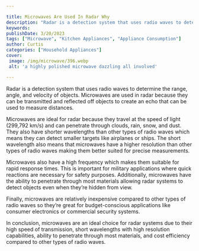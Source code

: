 ```yaml
---

title: Microwaves Are Used In Radar Why
description: "Radar is a detection system that uses radio waves to determine the range, angle, and velocity of objects. Microwaves are used in r...lets find out"
keywords: 
publishDate: 3/20/2023
tags: ["Microwave", "Kitchen Appliances", "Appliance Consumption"]
author: Curtis
categories: ["Household Appliances"]
cover: 
 image: /img/microwave/396.webp
 alt: 'a highly polished microwave dazzling all involved'

---
```


Radar is a detection system that uses radio waves to determine the range, angle, and velocity of objects. Microwaves are used in radar because they can be transmitted and reflected off objects to create an echo that can be used to measure distances.

Microwaves are ideal for radar because they travel at the speed of light (299,792 km/s) and can penetrate through clouds, rain, snow, and dust. They also have shorter wavelengths than other types of radio waves which means they can detect smaller targets like airplanes or ships. The short wavelength also means that microwaves have a higher resolution than other types of radio waves making them better suited for precise measurements.

Microwaves also have a high frequency which makes them suitable for rapid response times. This is important for military applications where quick reactions are necessary for safety purposes. Additionally, microwaves have the ability to penetrate through most materials allowing radar systems to detect objects even when they’re hidden from view. 

Finally, microwaves are relatively inexpensive compared to other types of radio waves so they’re great for budget-conscious applications like consumer electronics or commercial security systems. 

In conclusion, microwaves are an ideal choice for radar systems due to their high speed of transmission, short wavelengths with high resolution capabilities, ability to penetrate through most materials, and cost efficiency compared to other types of radio waves.
